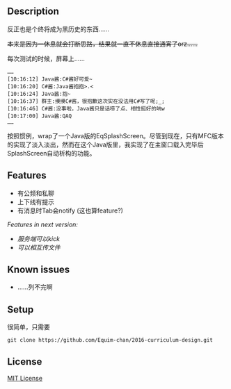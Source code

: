 ## Description
反正也是个终将成为黑历史的东西……

~~本来是因为一休息就会打断思路，结果就一直不休息直接通宵了orz……~~

每次测试的时候，屏幕上……
```
……
[10:16:12] Java酱:C#酱好可爱~
[10:16:20] C#酱:Java酱抱抱>.<
[10:16:24] Java酱:抱~
[10:16:37] 群主:摸摸C#酱，很抱歉这次实在没法用C#写了呢;_;
[10:16:46] C#酱:没事啦，Java酱只是话唠了点、相性挺好的呐w
[10:17:00] Java酱:QAQ
……
```
按照惯例，wrap了一个Java版的EqSplashScreen。尽管到现在，只有MFC版本的实现了淡入淡出，然而在这个Java版里，我实现了在主窗口载入完毕后SplashScreen自动析构的功能。


## Features
* 有公频和私聊
* 上下线有提示
* 有消息时Tab会notify (这也算feature?)

*Features in next version:*
* *服务端可以kick*
* *可以相互传文件*


## Known issues
* ……列不完啊

## Setup
很简单，只需要
```
git clone https://github.com/Equim-chan/2016-curriculum-design.git
```

## License
[MIT License](https://github.com/Equim-chan/2016-curriculum-design/blob/master/LICENSE)
